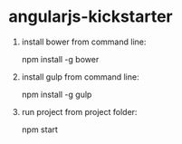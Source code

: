 # angularjs-kickstarter

1. install bower from command line:

    npm install -g bower

2. install gulp from command line:

    npm install -g gulp

3. run project from project folder:

    npm start
